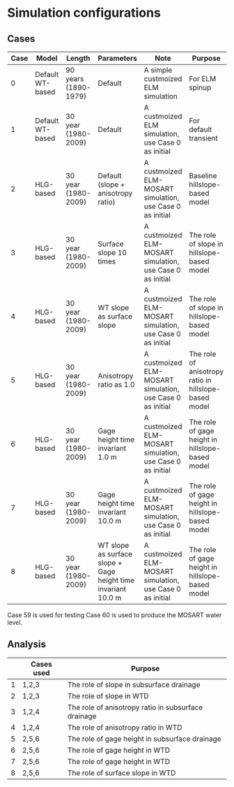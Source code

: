

# Simulation configurations

## Cases 

| Case |Model| Length | Parameters | Note |  Purpose |
|---|-|--|---------|-----------------|--|
| 0 | Default WT-based | 90 years (1890-1979) |Default | A simple custmoized ELM simulation | For ELM spinup |
| 1 | Default WT-based |30 year (1980-2009)| Default | A custmoized ELM simulation, use Case 0 as initial | For default transient |
| 2 | HLG-based |30 year (1980-2009) |Default (slope + anisotropy ratio) | A custmoized ELM-MOSART simulation, use Case 0 as initial  | Baseline hillslope-based model |
| 3 | HLG-based |30 year (1980-2009) |Surface slope 10 times| A custmoized ELM-MOSART simulation, use Case 0 as initial  | The role of slope in hillslope-based model |
| 4 | HLG-based |30 year (1980-2009) |WT slope as surface slope| A custmoized ELM-MOSART simulation, use Case 0 as initial  | The role of slope in hillslope-based model |
| 5 | HLG-based |30 year (1980-2009) |Anisotropy ratio as 1.0 | A custmoized ELM-MOSART simulation, use Case 0 as initial  | The role of anisotropy ratio in hillslope-based model |
| 6 | HLG-based |30 year (1980-2009) |Gage height time invariant 1.0 m | A custmoized ELM-MOSART simulation, use Case 0 as initial  | The role of gage height in hillslope-based model |
| 7 | HLG-based |30 year (1980-2009) |Gage height time invariant 10.0 m | A custmoized ELM-MOSART simulation, use Case 0 as initial  | The role of gage height in hillslope-based model |
| 8 | HLG-based |30 year (1980-2009) |WT slope as surface slope + Gage height time invariant 10.0 m | A custmoized ELM-MOSART simulation, use Case 0 as initial  | The role of gage height in hillslope-based model |

Case 59 is used for testing
Case 60 is used to produce the MOSART water level.

## Analysis

|  | Cases used |   Purpose |
|---|-----------|-----------------|
| 1 | 1,2,3 |  The role of slope in subsurface drainage  |
| 2 | 1,2,3  |  The role of slope in WTD  |
| 3 | 1,2,4  |  The role of anisotropy ratio in subsurface drainage  |
| 4 | 1,2,4  |  The role of anisotropy ratio in WTD  |
| 5 | 2,5,6 |  The role of gage height in subsurface drainage  |
| 6 | 2,5,6 |  The role of gage height in WTD  |
| 7 | 2,5,6 |  The role of gage height in WTD  |
| 8 | 2,5,6 |  The role of surface slope in WTD  |